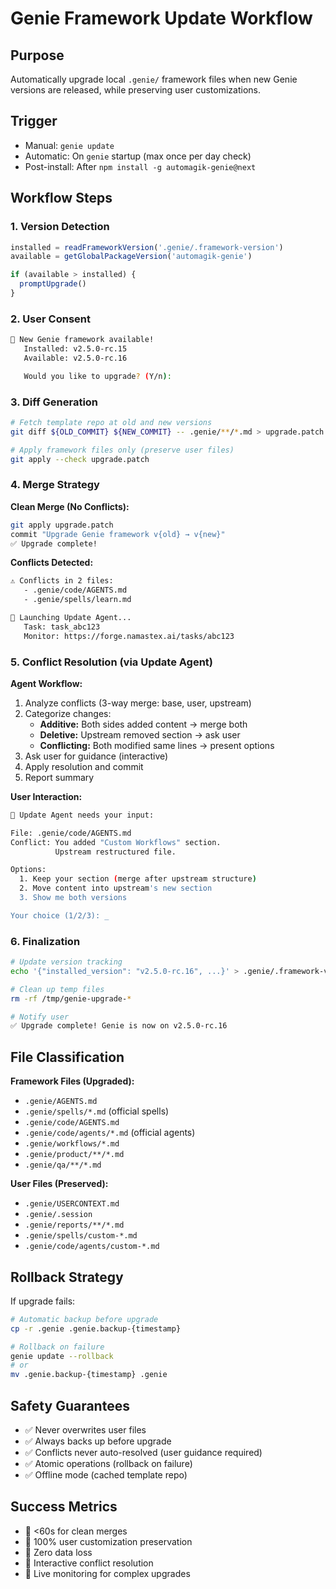 # Genie Framework Update Workflow

## Purpose
Automatically upgrade local `.genie/` framework files when new Genie versions are released, while preserving user customizations.

## Trigger
- Manual: `genie update`
- Automatic: On `genie` startup (max once per day check)
- Post-install: After `npm install -g automagik-genie@next`

## Workflow Steps

### 1. Version Detection
```javascript
installed = readFrameworkVersion('.genie/.framework-version')
available = getGlobalPackageVersion('automagik-genie')

if (available > installed) {
  promptUpgrade()
}
```

### 2. User Consent
```bash
🔔 New Genie framework available!
   Installed: v2.5.0-rc.15
   Available: v2.5.0-rc.16

   Would you like to upgrade? (Y/n):
```

### 3. Diff Generation
```bash
# Fetch template repo at old and new versions
git diff ${OLD_COMMIT} ${NEW_COMMIT} -- .genie/**/*.md > upgrade.patch

# Apply framework files only (preserve user files)
git apply --check upgrade.patch
```

### 4. Merge Strategy

**Clean Merge (No Conflicts):**
```bash
git apply upgrade.patch
commit "Upgrade Genie framework v{old} → v{new}"
✅ Upgrade complete!
```

**Conflicts Detected:**
```bash
⚠️ Conflicts in 2 files:
   - .genie/code/AGENTS.md
   - .genie/spells/learn.md

🤖 Launching Update Agent...
   Task: task_abc123
   Monitor: https://forge.namastex.ai/tasks/abc123
```

### 5. Conflict Resolution (via Update Agent)

**Agent Workflow:**
1. Analyze conflicts (3-way merge: base, user, upstream)
2. Categorize changes:
   - **Additive:** Both sides added content → merge both
   - **Deletive:** Upstream removed section → ask user
   - **Conflicting:** Both modified same lines → present options
3. Ask user for guidance (interactive)
4. Apply resolution and commit
5. Report summary

**User Interaction:**
```bash
🤖 Update Agent needs your input:

File: .genie/code/AGENTS.md
Conflict: You added "Custom Workflows" section.
          Upstream restructured file.

Options:
  1. Keep your section (merge after upstream structure)
  2. Move content into upstream's new section
  3. Show me both versions

Your choice (1/2/3): _
```

### 6. Finalization
```bash
# Update version tracking
echo '{"installed_version": "v2.5.0-rc.16", ...}' > .genie/.framework-version

# Clean up temp files
rm -rf /tmp/genie-upgrade-*

# Notify user
✅ Upgrade complete! Genie is now on v2.5.0-rc.16
```

## File Classification

**Framework Files (Upgraded):**
- `.genie/AGENTS.md`
- `.genie/spells/*.md` (official spells)
- `.genie/code/AGENTS.md`
- `.genie/code/agents/*.md` (official agents)
- `.genie/workflows/*.md`
- `.genie/product/**/*.md`
- `.genie/qa/**/*.md`

**User Files (Preserved):**
- `.genie/USERCONTEXT.md`
- `.genie/.session`
- `.genie/reports/**/*.md`
- `.genie/spells/custom-*.md`
- `.genie/code/agents/custom-*.md`

## Rollback Strategy

If upgrade fails:
```bash
# Automatic backup before upgrade
cp -r .genie .genie.backup-{timestamp}

# Rollback on failure
genie update --rollback
# or
mv .genie.backup-{timestamp} .genie
```

## Safety Guarantees

- ✅ Never overwrites user files
- ✅ Always backs up before upgrade
- ✅ Conflicts never auto-resolved (user guidance required)
- ✅ Atomic operations (rollback on failure)
- ✅ Offline mode (cached template repo)

## Success Metrics

- 🎯 <60s for clean merges
- 🎯 100% user customization preservation
- 🎯 Zero data loss
- 🎯 Interactive conflict resolution
- 🎯 Live monitoring for complex upgrades
